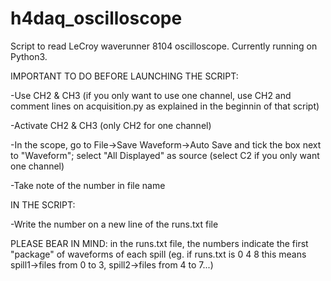 # h4daq_oscilloscope

Script to read LeCroy waverunner 8104 oscilloscope. Currently running on Python3.

IMPORTANT TO DO BEFORE LAUNCHING THE SCRIPT:

  -Use CH2 & CH3 (if you only want to use one channel, use CH2 and comment lines on acquisition.py as explained in the beginnin of that script)

  -Activate CH2 & CH3 (only CH2 for one channel)
  
  -In the scope, go to File->Save Waveform->Auto Save and tick the box next to "Waveform"; select "All Displayed" as source (select C2 if you only want one channel)
  
  -Take note of the number in file name

IN THE SCRIPT:

  -Write the number on a new line of the runs.txt file

PLEASE BEAR IN MIND: in the runs.txt file, the numbers indicate the first "package" of waveforms of each spill (eg. if runs.txt is 0 4 8 this means spill1->files from 0 to 3, spill2->files from 4 to 7...)
